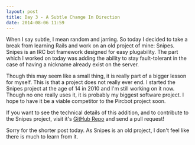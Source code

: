 ```yaml
---
layout: post
title: Day 3 - A Subtle Change In Direction
date: 2014-08-06 11:59
---
```

When I say subtle, I mean random and jarring. So today I decided to take a break
from learning Rails and work on an old project of mine: Snipes. Snipes is an IRC
bot framework designed for easy plugability. The part which I worked on today
was adding the ability to stay fault-tolerant in the case of having a nickname
already exist on the server.

Though this may seem like a small thing, it is really part of a bigger lesson for
myself. This is that a project does not really ever end. I started the Snipes
project at the age of 14 in 2010 and I'm still working on it now. Though no one
really uses it, it is probably my biggest software project. I hope to have it be
a viable competitor to the Pircbot project soon.

If you want to see the technical details of this addition, and to contribute to
the Snipes project, visit it's [GitHub Repo](http://github.com/JackMc/snipes)
and send a pull request!

Sorry for the shorter post today. As Snipes is an old project, I don't feel like
there is much to learn from it.
